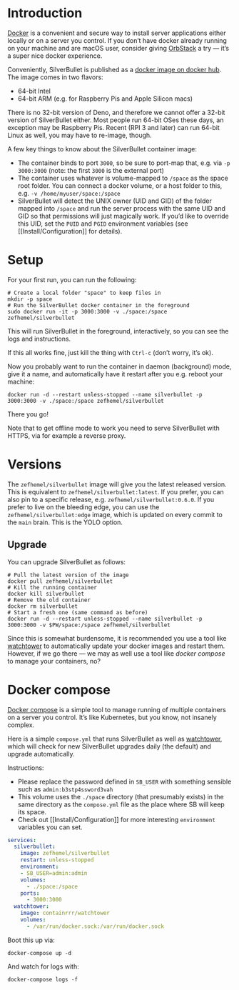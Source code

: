 # Introduction
[Docker](https://www.docker.com/) is a convenient and secure way to install server applications either locally or on a server you control. If you don’t have docker already running on your machine and are macOS user, consider giving [OrbStack](https://orbstack.dev/) a try — it’s a super nice docker experience.

Conveniently, SilverBullet is published as a [docker image on docker hub](https://hub.docker.com/r/zefhemel/silverbullet). The image comes in two flavors:

* 64-bit Intel
* 64-bit ARM (e.g. for Raspberry Pis and Apple Silicon macs)

There is no 32-bit version of Deno, and therefore we cannot offer a 32-bit version of SilverBullet either. Most people run 64-bit OSes these days, an exception may be Raspberry Pis. Recent (RPI 3 and later) can run 64-bit Linux as well, you may have to re-image, though.

A few key things to know about the SilverBullet container image:
* The container binds to port `3000`, so be sure to port-map that, e.g. via `-p 3000:3000` (note: the first `3000` is the external port)
* The container uses whatever is volume-mapped to `/space` as the space root folder. You can connect a docker volume, or a host folder to this, e.g. `-v /home/myuser/space:/space`
* SilverBullet will detect the UNIX owner (UID and GID) of the folder mapped into `/space` and run the server process with the same UID and GID so that permissions will just magically work. If you’d like to override this UID, set the `PUID` and `PGID` environment variables (see [[Install/Configuration]] for details).

# Setup
For your first run, you can run the following:

```shell
# Create a local folder "space" to keep files in
mkdir -p space
# Run the SilverBullet docker container in the foreground
sudo docker run -it -p 3000:3000 -v ./space:/space zefhemel/silverbullet
```

This will run SilverBullet in the foreground, interactively, so you can see the logs and instructions. 

If this all works fine, just kill the thing with `Ctrl-c` (don’t worry, it’s ok).

Now you probably want to run the container in daemon (background) mode, give it a name, and automatically have it restart after you e.g. reboot your machine:

```shell
docker run -d --restart unless-stopped --name silverbullet -p 3000:3000 -v ./space:/space zefhemel/silverbullet
```

There you go!

Note that to get offline mode to work you need to serve SilverBullet with HTTPS, via for example a reverse proxy.

# Versions
The `zefhemel/silverbullet` image will give you the latest released version. This is equivalent to `zefhemel/silverbullet:latest`. If you prefer, you can also pin to a specific release, e.g. `zefhemel/silverbullet:0.6.0`. If you prefer to live on the bleeding edge, you can use the `zefhemel/silverbullet:edge` image, which is updated on every commit to the `main` brain. This is the YOLO option.

## Upgrade
You can upgrade SilverBullet as follows:

```shell
# Pull the latest version of the image
docker pull zefhemel/silverbullet
# Kill the running container
docker kill silverbullet
# Remove the old container
docker rm silverbullet
# Start a fresh one (same command as before)
docker run -d --restart unless-stopped --name silverbullet -p 3000:3000 -v $PW/space:/space zefhemel/silverbullet
```

Since this is somewhat burdensome, it is recommended you use a tool like [watchtower](https://github.com/containrrr/watchtower) to automatically update your docker images and restart them. However, if we go there — we may as well use a tool like _docker compose_ to manage your containers, no?

# Docker compose
[Docker compose](https://docs.docker.com/compose/) is a simple tool to manage running of multiple containers on a server you control. It’s like Kubernetes, but you know, not insanely complex.

Here is a simple `compose.yml` that runs SilverBullet as well as [watchtower](https://github.com/containrrr/watchtower), which will check for new SilverBullet upgrades daily (the default) and upgrade automatically.

Instructions:
* Please replace the password defined in `SB_USER` with something sensible such as `admin:b3stp4ssword3vah`
* This volume uses the `./space` directory (that presumably exists) in the same directory as the `compose.yml` file as the place where SB will keep its space.
* Check out [[Install/Configuration]] for more interesting `environment` variables you can set.

```yaml
services:
  silverbullet:
    image: zefhemel/silverbullet
    restart: unless-stopped
    environment:
    - SB_USER=admin:admin
    volumes:
      - ./space:/space
    ports:
      - 3000:3000
  watchtower:
    image: containrrr/watchtower
    volumes:
      - /var/run/docker.sock:/var/run/docker.sock
```

Boot this up via:

```shell
docker-compose up -d
```

And watch for logs with:

```shell
docker-compose logs -f
```
